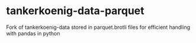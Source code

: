 # tankerkoenig-data-parquet
Fork of tankerkoenig-data stored in parquet.brotli files for efficient handling with pandas in python
